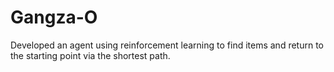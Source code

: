 # Gangza-O
Developed an agent using reinforcement learning to find items and return to the starting point via the shortest path. 

